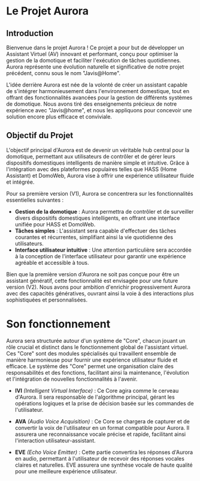 # Le Projet Aurora

## Introduction
Bienvenue dans le projet Aurora ! Ce projet a pour but de développer un Assistant Virtuel (AV) innovant et performant, conçu pour optimiser la gestion de la domotique et faciliter l'exécution de tâches quotidiennes. Aurora représente une évolution naturelle et significative de notre projet précédent, connu sous le nom  "Javis@Home".

L'idée derrière Aurora est née de la volonté de créer un assistant capable de s'intégrer harmonieusement dans l'environnement domestique, tout en offrant des fonctionnalités avancées pour la gestion de différents systèmes de domotique. Nous avons tiré des enseignements précieux de notre expérience avec "Javis@home", et nous les appliquons pour concevoir une solution encore plus efficace et conviviale.

## Objectif du Projet
L'objectif principal d'Aurora est de devenir un véritable hub central pour la domotique, permettant aux utilisateurs de contrôler et de gérer leurs dispositifs domestiques intelligents de manière simple et intuitive. Grâce à l'intégration avec des plateformes populaires telles que HASS (Home Assistant) et DomoWeb, Aurora vise à offrir une expérience utilisateur fluide et intégrée.

Pour sa première version (V1), Aurora se concentrera sur les fonctionnalités essentielles suivantes :

- **Gestion de la domotique** : Aurora permettra de contrôler et de surveiller divers dispositifs domestiques intelligents, en offrant une interface unifiée pour HASS et DomoWeb.
- **Tâches simples** : L'assistant sera capable d'effectuer des tâches courantes et récurrentes, simplifiant ainsi la vie quotidienne des utilisateurs.
- **Interface utilisateur intuitive** : Une attention particulière sera accordée à la conception de l'interface utilisateur pour garantir une expérience agréable et accessible à tous.

Bien que la première version d'Aurora ne soit pas conçue pour être un assistant génératif, cette fonctionnalité est envisagée pour une future version (V2). Nous avons pour ambition d'enrichir progressivement Aurora avec des capacités génératives, ouvrant ainsi la voie à des interactions plus sophistiquées et personnalisées.


# Son fonctionnement

Aurora sera structurée autour d'un système de "Core", chacun jouant un rôle crucial et distinct dans le fonctionnement global de l'assistant virtuel. Ces "Core" sont des modules spécialisés qui travaillent ensemble de manière harmonieuse pour fournir une expérience utilisateur fluide et efficace. Le système des "Core" permet une organisation claire des responsabilités et des fonctions, facilitant ainsi la maintenance, l'évolution et l'intégration de nouvelles fonctionnalités à l'avenir.

- **IVI** *(Intelligent Virtual Interface)* : Ce Core agira comme le cerveau d'Aurora. Il sera responsable de l'algorithme principal, gérant les opérations logiques et la prise de décision basée sur les commandes de l'utilisateur.

- **AVA** *(Audio Voice Acquisition)* : Ce Core se chargera de capturer et de convertir la voix de l'utilisateur en un format compatible pour Aurora. Il assurera une reconnaissance vocale précise et rapide, facilitant ainsi l'interaction utilisateur-assistant.

- **EVE** *(Echo Voice Emitter)* : Cette partie convertira les réponses d'Aurora en audio, permettant à l'utilisateur de recevoir des réponses vocales claires et naturelles. EVE assurera une synthèse vocale de haute qualité pour une meilleure expérience utilisateur.

